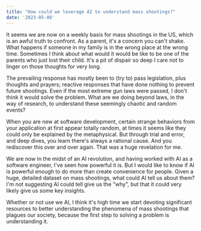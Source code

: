 ```yaml
---
title: "How could we leverage AI to understand mass shootings?"
date: '2023-05-08'
---
```


It seems we are now on a weekly basis for mass shootings in the US, which is an awful truth to confront. As a parent, it's a concern you can't shake. What happens if someone in my family is in the wrong place at the wrong time. Sometimes I think about what would it would be like to be one of the parents who just lost their child. It's a pit of dispair so deep I care not to linger on those thoughts for very long.

The prevailing response has mostly been to (try to) pass legislation, plus thoughts and prayers; reactive responses that have done nothing to prevent future shootings. Even if the most extreme gun laws were passed, I don't think it would solve the problem. What are we doing beyond laws, in the way of research, to understand these seemingly chaotic and random events?

When you are new at software development, certain strange behaviors from your application at first appear totally random, at times it seems like they could only be explained by the metaphysical. But through trial and error, and deep dives, you learn there's always a rational cause. And you rediscover this over and over again. That was a huge revelation for me.

We are now in the midst of an AI revolution, and having worked with AI as a software engineer, I've seen how powerful it is. But I would like to know if AI is powerful enough to do more than create convenience for people. Given a huge, detailed dataset on mass shootings, what could AI tell us about them? I'm not suggesting AI could tell give us the "why", but that it could very likely give us some key insights. 

Whether or not use we AI, I think it's high time we start devoting significant resources to better understanding the phenomena of mass shootings that plagues our society, because the first step to solving a problem is understanding it.
